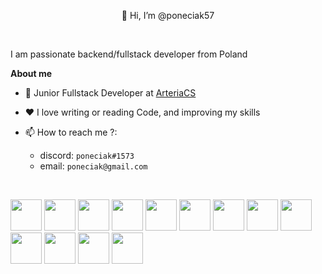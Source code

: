<p align="center">👋 Hi, I’m @poneciak57</p>

<br>

I am passionate backend/fullstack developer from Poland

 **About me**
 
 - 💼 Junior Fullstack Developer at [ArteriaCS](http://arteriacs.pl)
 
 - ❤️ I love writing or reading Code, and improving my skills
 
 - 📫 How to reach me ?: 
    - discord: `poneciak#1573`
    - email: `poneciak@gmail.com`

<br>

<code><img height="50" src="https://cdn.jsdelivr.net/gh/devicons/devicon/icons/php/php-original.svg" /></code>
<code><img height="50" src="https://cdn.jsdelivr.net/gh/devicons/devicon/icons/java/java-original.svg" /></code>
<code><img height="50" src="https://cdn.jsdelivr.net/gh/devicons/devicon/icons/javascript/javascript-original.svg" /></code>
<code><img height="50" src="https://cdn.jsdelivr.net/gh/devicons/devicon/icons/spring/spring-original.svg" /></code>
<code><img height="50" src="https://cdn.jsdelivr.net/gh/devicons/devicon/icons/symfony/symfony-original.svg" /></code>
<code><img height="50" src="https://cdn.jsdelivr.net/gh/devicons/devicon/icons/codeigniter/codeigniter-plain.svg" /></code>
<code><img height="50" src="https://cdn.jsdelivr.net/gh/devicons/devicon/icons/mysql/mysql-original-wordmark.svg" /></code>
<code><img height="50" src="https://cdn.jsdelivr.net/gh/devicons/devicon/icons/postgresql/postgresql-plain.svg" /></code>
<code><img height="50" src="https://cdn.jsdelivr.net/gh/devicons/devicon/icons/svelte/svelte-original.svg" /></code>
<code><img height="50" src="https://cdn.jsdelivr.net/gh/devicons/devicon/icons/jquery/jquery-original.svg" /></code>
<code><img height="50" src="https://cdn.jsdelivr.net/gh/devicons/devicon/icons/bootstrap/bootstrap-original.svg" /></code>
<code><img height="50" src="https://cdn.jsdelivr.net/gh/devicons/devicon/icons/css3/css3-original.svg" /></code>
<code><img height="50" src="https://cdn.jsdelivr.net/gh/devicons/devicon/icons/html5/html5-original.svg" /></code>
          
<!---
poneciak57/poneciak57 is a ✨ special ✨ repository because its `README.md` (this file) appears on your GitHub profile.
You can click the Preview link to take a look at your changes.
--->
